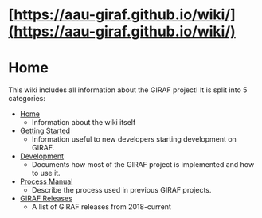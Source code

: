 # [https://aau-giraf.github.io/wiki/](https://aau-giraf.github.io/wiki/)


# Home
This wiki includes all information about the GIRAF project! It is split into 5 categories:

- [Home](./docs/index.md)
    - Information about the wiki itself
- [Getting Started](./docs/getting_started/index.md)
    - Information useful to new developers starting development on GIRAF. 
- [Development](./docs/development/index.md)
    - Documents how most of the GIRAF project is implemented and how to use it.
- [Process Manual](./docs/process_manual/introduction.md)
    - Describe the process used in previous GIRAF projects.
- [GIRAF Releases](./docs/releases/index.md)
    - A list of GIRAF releases from 2018-current
